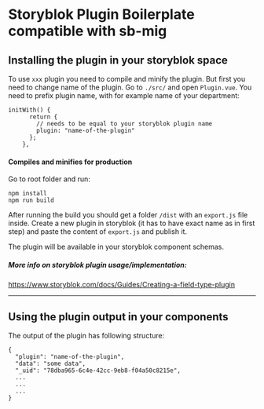 # Storyblok Plugin Boilerplate compatible with sb-mig

## Installing the plugin in your storyblok space

To use `xxx` plugin you need to compile and minify the plugin. But first you need to change name of the plugin.
Go to `./src/` and open `Plugin.vue`.
You need to prefix plugin name, with for example name of your department:

```
initWith() {
      return {
        // needs to be equal to your storyblok plugin name
        plugin: "name-of-the-plugin"
      };
    },
```

#### Compiles and minifies for production

Go to root folder and run:

```
npm install
npm run build
```

After running the build you should get a folder `/dist` with an `export.js` file inside.
Create a new plugin in storyblok (it has to have exact name as in first step) and paste the content of `export.js` and publish it.

<!-- TODO: you can also run `sb-mig plugin upload` command - not existing for now -->

The plugin will be available in your storyblok component schemas.

##### More info on storyblok plugin usage/implementation:

https://www.storyblok.com/docs/Guides/Creating-a-field-type-plugin

---

## Using the plugin output in your components

The output of the plugin has following structure:

```
{
  "plugin": "name-of-the-plugin",
  "data": "some data",
  "_uid": "78dba965-6c4e-42cc-9eb8-f04a50c8215e",
  ...
  ...
  ...
}
```
